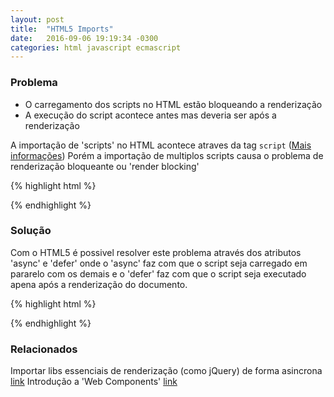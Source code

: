 ```yaml
---
layout: post
title:  "HTML5 Imports"
date:   2016-09-06 19:19:34 -0300
categories: html javascript ecmascript
---
```


### Problema
<ul>
<li>O carregamento dos scripts no HTML estão bloqueando a renderização</li>
<li>A execução do script acontece antes mas deveria ser após a renderização</li>
</ul>

A importação de 'scripts' no HTML acontece atraves da tag `script` ([Mais informações][mdn-script]) Porém a importação de multiplos scripts causa o problema de renderização bloqueante ou 'render blocking'

{% highlight html %}
<script src="exemplo1.js"></script>
<script src="exemplo2.js"></script>
<script src="exemplo3.js"></script>
{% endhighlight %}

### Solução
Com o HTML5 é possivel resolver este problema através dos atributos 'async' e 'defer' onde o 'async' faz com que o script seja carregado em pararelo com os demais e o 'defer' faz com que o script seja executado apena após a renderização do documento.

{% highlight html %}
<script async defer src="exemplo1.js"></script>
<script async defer src="exemplo2.js"></script>
<script async defer src="exemplo3.js"></script>
{% endhighlight %}

### Relacionados

Importar libs essenciais de renderização (como jQuery) de forma asincrona [link][async-advanced]
Introdução a 'Web Components' [link][web-components]

[mdn-script]: https://developer.mozilla.org/pt-BR/docs/Web/HTML/Element/script
[async-advanced]: https://varvy.com/pagespeed/critical-render-path.html
[web-components]: http://webcomponents.org/articles/introduction-to-html-imports/

